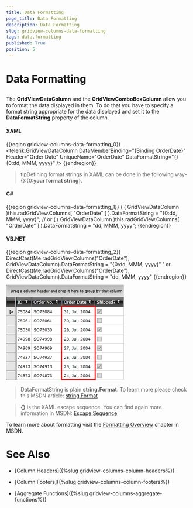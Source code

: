 ```yaml
---
title: Data Formatting
page_title: Data Formatting
description: Data Formatting
slug: gridview-columns-data-formatting
tags: data,formatting
published: True
position: 5
---
```


# Data Formatting



## 

The __GridViewDataColumn__ and the __GridViewComboBoxColumn__ allow you to format the data displayed in them. To do that you have to specify a format string appropriate for the data displayed and set it to the __DataFormatString__ property of the column.

#### __XAML__

{{region gridview-columns-data-formatting_0}}
	<telerik:GridViewDataColumn DataMemberBinding="{Binding OrderDate}"
	                                Header="Order Date"
	                                UniqueName="OrderDate"
	                                DataFormatString="{} {0:dd, MMM, yyyy}" />
	{{endregion}}



>tipDefining format strings in XAML can be done in the following way- {}:{0:__your format string__}.

#### __C#__

{{region gridview-columns-data-formatting_1}}
	( ( GridViewDataColumn )this.radGridView.Columns[ "OrderDate" ] ).DataFormatString = "{0:dd, MMM, yyyy}";
	    // or
	( ( GridViewDataColumn )this.radGridView.Columns[ "OrderDate" ] ).DataFormatString = "dd, MMM, yyyy";
	{{endregion}}



#### __VB.NET__

{{region gridview-columns-data-formatting_2}}
	DirectCast(Me.radGridView.Columns("OrderDate"), GridViewDataColumn).DataFormatString = "{0:dd, MMM, yyyy}"
	    ' or
	DirectCast(Me.radGridView.Columns("OrderDate"), GridViewDataColumn).DataFormatString = "dd, MMM, yyyy"
	{{endregion}}



![](images/RadGridView_DataFormatting_1.png)

>DataFormatString is plain __string.Format__. To learn more please check this MSDN article:
            [string.Format](
                http://msdn.microsoft.com/en-us/library/system.string.format.aspx
              )

>__{}__ is the XAML escape sequence. You can find again more information in MSDN:
            [Escape Sequence](
                http://msdn.microsoft.com/en-us/library/ms744986.aspx
              )

To learn more about formatting visit the [Formatting Overview](http://msdn.microsoft.com/en-us/library/26etazsy.aspx) chapter in MSDN.

# See Also

 * [Column Headers]({%slug gridview-columns-column-headers%})

 * [Column Footers]({%slug gridview-columns-column-footers%})

 * [Aggregate Functions]({%slug gridview-columns-aggregate-functions%})
